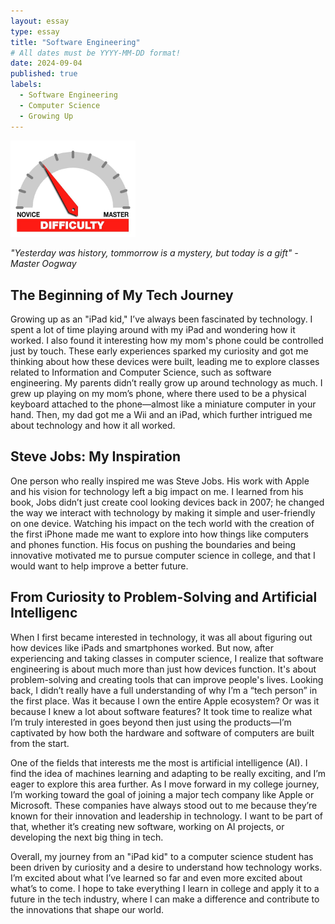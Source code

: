 ```yaml
---
layout: essay
type: essay
title: "Software Engineering"
# All dates must be YYYY-MM-DD format!
date: 2024-09-04
published: true
labels:
  - Software Engineering
  - Computer Science
  - Growing Up 
---
```


<img width="200px" class="rounded float-start pe-4" src="../img/difficulty/degree_difficulty.jpg">

*"Yesterday was history, tommorrow is a mystery, but today is a gift" - Master Oogway*

## The Beginning of My Tech Journey
Growing up as an "iPad kid," I’ve always been fascinated by technology. I spent a lot of time playing around with my iPad and wondering how it worked. I also found it interesting how my mom's phone could be controlled just by touch. These early experiences sparked my curiosity and got me thinking about how these devices were built, leading me to explore classes related to Information and Computer Science, such as software engineering. My parents didn’t really grow up around technology as much. I grew up playing on my mom’s phone, where there used to be a physical keyboard attached to the phone—almost like a miniature computer in your hand. Then, my dad got me a Wii and an iPad, which further intrigued me about technology and how it all worked.

## Steve Jobs: My Inspiration
One person who really inspired me was Steve Jobs. His work with Apple and his vision for technology left a big impact on me. I learned from his book, Jobs didn’t just create cool looking devices back in 2007; he changed the way we interact with technology by making it simple and user-friendly on one device. Watching his impact on the tech world with the creation of the first iPhone made me want to explore into how things like computers and phones function. His focus on pushing the boundaries and being innovative motivated me to pursue computer science in college, and that I would want to help improve a better future.

## From Curiosity to Problem-Solving and Artificial Intelligenc
When I first became interested in technology, it was all about figuring out how devices like iPads and smartphones worked. But now, after experiencing and taking classes in computer science, I realize that software engineering is about much more than just how devices function. It's about problem-solving and creating tools that can improve people's lives. Looking back, I didn’t really have a full understanding of why I’m a “tech person” in the first place. Was it because I own the entire Apple ecosystem? Or was it because I knew a lot about software features? It took time to realize what I’m truly interested in goes beyond then just using the products—I’m captivated by how both the hardware and software of computers are built from the start.

One of the fields that interests me the most is artificial intelligence (AI). I find the idea of machines learning and adapting to be really exciting, and I’m eager to explore this area further. As I move forward in my college journey, I’m working toward the goal of joining a major tech company like Apple or Microsoft. These companies have always stood out to me because they’re known for their innovation and leadership in technology. I want to be part of that, whether it’s creating new software, working on AI projects, or developing the next big thing in tech.

Overall, my journey from an "iPad kid" to a computer science student has been driven by curiosity and a desire to understand how technology works. I’m excited about what I’ve learned so far and even more excited about what’s to come. I hope to take everything I learn in college and apply it to a future in the tech industry, where I can make a difference and contribute to the innovations that shape our world.
